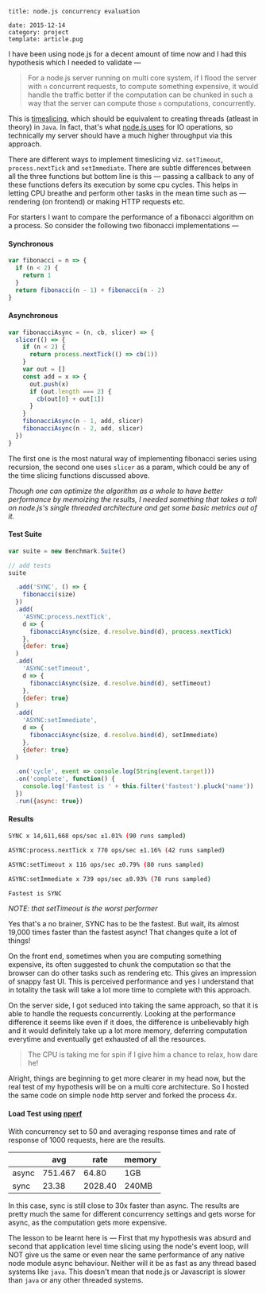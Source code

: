 ```metadata
title: node.js concurrency evaluation

date: 2015-12-14
category: project
template: article.pug
```

I have been using node.js for a decent amount of time now and I had this hypothesis which I needed to validate —

> For a node.js server running on multi core system, if I flood the server with `n` concurrent requests, to compute something expensive, it would handle the traffic better if the computation can be chunked in such a way that the server can compute those `n` computations, concurrently.

This is [timeslicing](https://en.wikipedia.org/wiki/Computer_multitasking), which should be equivalent to creating threads (atleast in theory) in `Java`. In fact, that's what [node.js uses](https://strongloop.com/strongblog/node-js-is-faster-than-java/) for IO operations, so technically my server should have a much higher throughput via this approach.

There are different ways to implement timeslicing viz. `setTimeout`, `process.nextTick` and `setImmediate`. There are subtle differences between all the three functions but bottom line is this — passing a callback to any of these functions defers its execution by some cpu cycles. This helps in letting CPU breathe and perform other tasks in the mean time such as — rendering (on frontend) or making HTTP requests etc.

For starters I want to compare the performance of a fibonacci algorithm on a process. So consider the following two fibonacci implementations —

#### Synchronous

```javascript
var fibonacci = n => {
  if (n < 2) {
    return 1
  }
  return fibonacci(n - 1) + fibonacci(n - 2)
}
```

#### Asynchronous

```javascript
var fibonacciAsync = (n, cb, slicer) => {
  slicer(() => {
    if (n < 2) {
      return process.nextTick(() => cb(1))
    }
    var out = []
    const add = x => {
      out.push(x)
      if (out.length === 2) {
        cb(out[0] + out[1])
      }
    }
    fibonacciAsync(n - 1, add, slicer)
    fibonacciAsync(n - 2, add, slicer)
  })
}
```

The first one is the most natural way of implementing fibonacci series using recursion, the second one uses `slicer` as a param, which could be any of the time slicing functions discussed above.

_Though one can optimize the algorithm as a whole to have better performance by memoizing the results, I needed something that takes a toll on node.js's single threaded architecture and get some basic metrics out of it._

#### Test Suite

```javascript
var suite = new Benchmark.Suite()

// add tests
suite

  .add('SYNC', () => {
    fibonacci(size)
  })
  .add(
    'ASYNC:process.nextTick',
    d => {
      fibonacciAsync(size, d.resolve.bind(d), process.nextTick)
    },
    {defer: true}
  )
  .add(
    'ASYNC:setTimeout',
    d => {
      fibonacciAsync(size, d.resolve.bind(d), setTimeout)
    },
    {defer: true}
  )
  .add(
    'ASYNC:setImmediate',
    d => {
      fibonacciAsync(size, d.resolve.bind(d), setImmediate)
    },
    {defer: true}
  )

  .on('cycle', event => console.log(String(event.target)))
  .on('complete', function() {
    console.log('Fastest is ' + this.filter('fastest').pluck('name'))
  })
  .run({async: true})
```

#### Results

```bash
SYNC x 14,611,668 ops/sec ±1.01% (90 runs sampled)

ASYNC:process.nextTick x 770 ops/sec ±1.16% (42 runs sampled)

ASYNC:setTimeout x 116 ops/sec ±0.79% (80 runs sampled)

ASYNC:setImmediate x 739 ops/sec ±0.93% (78 runs sampled)

Fastest is SYNC
```

_NOTE: that setTimeout is the worst performer_

Yes that's a no brainer, SYNC has to be the fastest. But wait, its almost 19,000 times faster than the fastest async! That changes quite a lot of things!

On the front end, sometimes when you are computing something expensive, its often suggested to chunk the computation so that the browser can do other tasks such as rendering etc. This gives an impression of snappy fast UI. This is perceived performance and yes I understand that in totality the task will take a lot more time to complete with this approach.

On the server side, I got seduced into taking the same approach, so that it is able to handle the requests concurrently. Looking at the performance difference it seems like even if it does, the difference is unbelievably high and it would definitely take up a lot more memory, deferring computation everytime and eventually get exhausted of all the resources.

> The CPU is taking me for spin if I give him a chance to relax, how dare he!

Alright, things are beginning to get more clearer in my head now, but the real test of my hypothesis will be on a multi core architecture. So I hosted the same code on simple node http server and forked the process 4x.

#### Load Test using [nperf](npmjs.com/package/nperf)

With concurrency set to 50 and averaging response times and rate of response of 1000 requests, here are the results.

|       | avg     | rate    | memory |
| ----- | ------- | ------- | ------ |
| async | 751.467 | 64.80   | 1GB    |
| sync  | 23.38   | 2028.40 | 240MB  |

In this case, sync is still close to 30x faster than async. The results are pretty much the same for different concurrency settings and gets worse for async, as the computation gets more expensive.

The lesson to be learnt here is — First that my hypothesis was absurd and second that application level time slicing using the node's event loop, will NOT give us the same or even near the same performance of any native node module async behaviour. Neither will it be as fast as any thread based systems like `java`. This doesn't mean that node.js or Javascript is slower than `java` or any other threaded systems.
